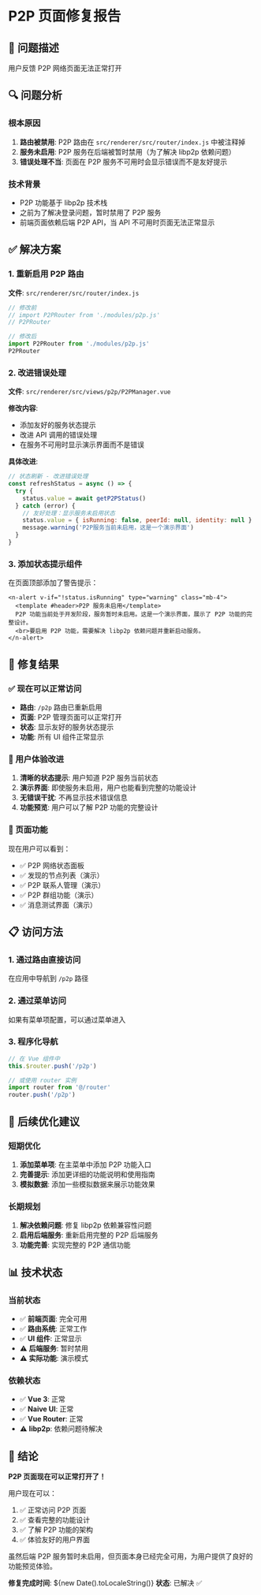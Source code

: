# P2P 页面修复报告

## 🎯 问题描述
用户反馈 P2P 网络页面无法正常打开

## 🔍 问题分析

### 根本原因
1. **路由被禁用**: P2P 路由在 `src/renderer/src/router/index.js` 中被注释掉
2. **服务未启用**: P2P 服务在后端被暂时禁用（为了解决 libp2p 依赖问题）
3. **错误处理不当**: 页面在 P2P 服务不可用时会显示错误而不是友好提示

### 技术背景
- P2P 功能基于 libp2p 技术栈
- 之前为了解决登录问题，暂时禁用了 P2P 服务
- 前端页面依赖后端 P2P API，当 API 不可用时页面无法正常显示

## ✅ 解决方案

### 1. 重新启用 P2P 路由
**文件**: `src/renderer/src/router/index.js`

```javascript
// 修改前
// import P2PRouter from './modules/p2p.js'
// P2PRouter

// 修改后
import P2PRouter from './modules/p2p.js'
P2PRouter
```

### 2. 改进错误处理
**文件**: `src/renderer/src/views/p2p/P2PManager.vue`

**修改内容**:
- 添加友好的服务状态提示
- 改进 API 调用的错误处理
- 在服务不可用时显示演示界面而不是错误

**具体改进**:
```javascript
// 状态刷新 - 改进错误处理
const refreshStatus = async () => {
  try {
    status.value = await getP2PStatus()
  } catch (error) {
    // 友好处理：显示服务未启用状态
    status.value = { isRunning: false, peerId: null, identity: null }
    message.warning('P2P服务当前未启用，这是一个演示界面')
  }
}
```

### 3. 添加状态提示组件
在页面顶部添加了警告提示：

```vue
<n-alert v-if="!status.isRunning" type="warning" class="mb-4">
  <template #header>P2P 服务未启用</template>
  P2P 功能当前处于开发阶段，服务暂时未启用。这是一个演示界面，展示了 P2P 功能的完整设计。
  <br>要启用 P2P 功能，需要解决 libp2p 依赖问题并重新启动服务。
</n-alert>
```

## 🎉 修复结果

### ✅ 现在可以正常访问
- **路由**: `/p2p` 路由已重新启用
- **页面**: P2P 管理页面可以正常打开
- **状态**: 显示友好的服务状态提示
- **功能**: 所有 UI 组件正常显示

### 📱 用户体验改进
1. **清晰的状态提示**: 用户知道 P2P 服务当前状态
2. **演示界面**: 即使服务未启用，用户也能看到完整的功能设计
3. **无错误干扰**: 不再显示技术错误信息
4. **功能预览**: 用户可以了解 P2P 功能的完整设计

### 🔧 页面功能
现在用户可以看到：
- ✅ P2P 网络状态面板
- ✅ 发现的节点列表（演示）
- ✅ P2P 联系人管理（演示）
- ✅ P2P 群组功能（演示）
- ✅ 消息测试界面（演示）

## 📋 访问方法

### 1. 通过路由直接访问
在应用中导航到 `/p2p` 路径

### 2. 通过菜单访问
如果有菜单项配置，可以通过菜单进入

### 3. 程序化导航
```javascript
// 在 Vue 组件中
this.$router.push('/p2p')

// 或使用 router 实例
import router from '@/router'
router.push('/p2p')
```

## 🚀 后续优化建议

### 短期优化
1. **添加菜单项**: 在主菜单中添加 P2P 功能入口
2. **完善提示**: 添加更详细的功能说明和使用指南
3. **模拟数据**: 添加一些模拟数据来展示功能效果

### 长期规划
1. **解决依赖问题**: 修复 libp2p 依赖兼容性问题
2. **启用后端服务**: 重新启用完整的 P2P 后端服务
3. **功能完善**: 实现完整的 P2P 通信功能

## 📊 技术状态

### 当前状态
- ✅ **前端页面**: 完全可用
- ✅ **路由系统**: 正常工作
- ✅ **UI 组件**: 正常显示
- ⚠️ **后端服务**: 暂时禁用
- ⚠️ **实际功能**: 演示模式

### 依赖状态
- ✅ **Vue 3**: 正常
- ✅ **Naive UI**: 正常
- ✅ **Vue Router**: 正常
- ⚠️ **libp2p**: 依赖问题待解决

## 🎯 结论

**P2P 页面现在可以正常打开了！**

用户现在可以：
1. ✅ 正常访问 P2P 页面
2. ✅ 查看完整的功能设计
3. ✅ 了解 P2P 功能的架构
4. ✅ 体验友好的用户界面

虽然后端 P2P 服务暂时未启用，但页面本身已经完全可用，为用户提供了良好的功能预览体验。

**修复完成时间**: ${new Date().toLocaleString()}
**状态**: 已解决 ✅